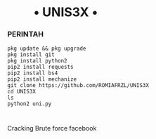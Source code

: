 # &nbsp;&nbsp;&nbsp;&nbsp;&nbsp;&nbsp;&nbsp;&nbsp;&nbsp;• UNIS3X •   

### PERINTAH
````
pkg update && pkg upgrade 
pkg install git 
pkg install python2 
pip2 install requests 
pip2 install bs4 
pip2 install mechanize 
git clone https://github.com/ROMIAFRZL/UNIS3X 
cd UNIS3X
ls 
python2 uni.py
````
#
Cracking Brute force facebook
